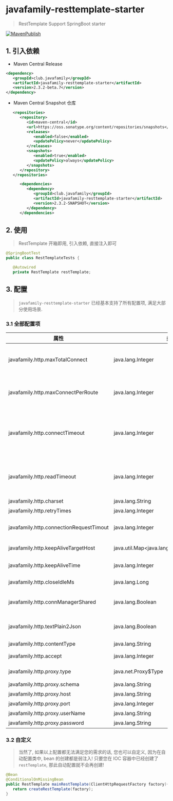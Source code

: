 # javafamily-resttemplate-starter
> RestTemplate Support SpringBoot starter

[![MavenPublish](https://github.com/JavaFamilyClub/javafamily-core/actions/workflows/maven-publish.yml/badge.svg)](https://github.com/JavaFamilyClub/javafamily-core/actions/workflows/maven-publish.yml)

## 1. 引入依赖

* Maven Central Release

```xml
<dependency>
   <groupId>club.javafamily</groupId>
   <artifactId>javafamily-resttemplate-starter</artifactId>
   <version>2.3.2-beta.7</version>
</dependency>
```

* Maven Central Snapshot 仓库

``` xml
   <repositories>
      <repository>
         <id>maven-central</id>
         <url>https://oss.sonatype.org/content/repositories/snapshots</url>
         <releases>
            <enabled>false</enabled>
            <updatePolicy>never</updatePolicy>
         </releases>
         <snapshots>
            <enabled>true</enabled>
            <updatePolicy>always</updatePolicy>
         </snapshots>
      </repository>
   </repositories>

      <dependencies>
         <dependency>
            <groupId>club.javafamily</groupId>
            <artifactId>javafamily-resttemplate-starter</artifactId>
            <version>2.3.2-SNAPSHOT</version>
         </dependency>
      </dependencies>
```

## 2. 使用
> RestTemplate 开箱即用, 引入依赖, 直接注入即可

``` java
@SpringBootTest
public class RestTemplateTests {

   @Autowired
   private RestTemplate restTemplate;
```

## 3. 配置

> `javafamily-resttemplate-starter` 已经基本支持了所有配置项, 满足大部分使用场景.

### 3.1 全部配置项

 | 属性 | 类型 | 描述 | 默认值 |
 |   --   |   -   |   -----   |   --   |
 | javafamily.http.maxTotalConnect | java.lang.Integer | 连接池的最大连接数，0代表不限；如果取0，需要考虑连接泄露导致系统崩溃的后果. | 1000 |
 | javafamily.http.maxConnectPerRoute | java.lang.Integer | 每个路由的最大连接数,如果只调用一个地址,可以将其设置为最大连接数. | 200 |
 | javafamily.http.connectTimeout | java.lang.Integer | 指客户端和服务器建立连接的超时时间,ms , 最大约21秒,因为内部tcp在进行三次握手建立连接时,默认tcp超时时间是20秒. | 20000 |
 | javafamily.http.readTimeout | java.lang.Integer | 指客户端从服务器读取数据包的间隔超时时间,不是总读取时间,也就是socket timeout, 单位ms. | 30000 |
 | javafamily.http.charset | java.lang.String | 编码. | UTF-8 |
 | javafamily.http.retryTimes | java.lang.Integer | 重试次数. | 2 |
 | javafamily.http.connectionRequestTimout | java.lang.Integer | 从连接池获取连接的超时时间,不宜过长,单位ms. | 200 |
 | javafamily.http.keepAliveTargetHost | java.util.Map<java.lang.String,java.lang.Integer> | 针对不同的网址,长连接保持的存活时间,单位s. |  |
 | javafamily.http.keepAliveTime | java.lang.Integer | 长连接保持时间 单位s,不宜过长. | 10 |
 | javafamily.http.closeIdleMs | java.lang.Long | 关闭 idle 连接的时长(ms). | 30000 |
 | javafamily.http.connManagerShared | java.lang.Boolean | 是否在多个客户端间共享 Connection Manager. | true |
 | javafamily.http.textPlain2Json | java.lang.Boolean | 添加 jackson 转换器, 将 text plain mapping 转换为 json. | true |
 | javafamily.http.contentType | java.lang.String | Content Type 请求头. | application/json |
 | javafamily.http.accept | java.lang.Integer | Accept 请求头. | application/json, text/plain, \*\/\* |
 | javafamily.http.proxy.type | java.net.Proxy$Type | 代理类型. DIRECT/HTTP/SOCKS |  |
 | javafamily.http.proxy.schema | java.lang.String | 代理 schema. | http |
 | javafamily.http.proxy.host | java.lang.String | 代理主机. |  |
 | javafamily.http.proxy.port | java.lang.Integer | 代理端口. |  |
 | javafamily.http.proxy.userName | java.lang.String | 代理认证用户名. |  |
 | javafamily.http.proxy.password | java.lang.String | 代理认证密码. |  |

### 3.2 自定义

> 当然了, 如果以上配置都无法满足您的需求的话, 您也可以自定义, 因为在自动配置类中, bean 的创建都是弱注入!
> 只要您在 IOC 容器中已经创建了 `restTemplate`, 那此自动配置就不会再创建!

``` java
@Bean
@ConditionalOnMissingBean
public RestTemplate mainRestTemplate(ClientHttpRequestFactory factory){
   return createRestTemplate(factory);
}
```

